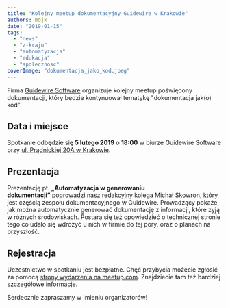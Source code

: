 ```yaml
---
title: "Kolejny meetup dokumentacyjny Guidewire w Krakowie"
authors: mojk
date: "2019-01-15"
tags:
  - "news"
  - "z-kraju"
  - "automatyzacja"
  - "edukacja"
  - "spolecznosc"
coverImage: "dokumentacja_jako_kod.jpeg"
---
```


Firma [Guidewire Software](https://www.guidewire.com/) organizuje kolejny meetup
poświęcony dokumentacji, który będzie kontynuował tematykę "dokumentacja jak(o)
kod".

## Data i miejsce

Spotkanie odbędzie się **5 lutego 2019** o **18:00** w biurze Guidewire Software
przy [ul. Prądnickiej 20A w Krakowie](https://goo.gl/maps/XVr4ySwRk6y).

## Prezentacja

Prezentację pt. **„Automatyzacja w generowaniu dokumentacji”** poprowadzi nasz
redakcyjny kolega Michał Skowron, który jest częścią zespołu dokumentacyjnego w
Guidewire. Prowadzący pokaże jak można automatycznie generować dokumentację z
informacji, które żyją w różnych środowiskach. Postara się też opowiedzieć o
technicznej stronie tego co udało się wdrożyć u nich w firmie do tej pory, oraz
o planach na przyszłość.

## Rejestracja

Uczestnictwo w spotkaniu jest bezpłatne. Chęć przybycia możecie zgłosić za
pomocą
[strony wydarzenia na meetup.com](https://www.meetup.com/Guidewire-Krakow/events/258091014/).
Znajdziecie tam też bardziej szczegółowe informacje.

Serdecznie zapraszamy w imieniu organizatorów!
